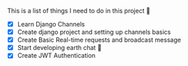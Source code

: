 This is a list of things I need to do in this project :smiling_face_with_tear:

- [X] Learn Django Channels 
- [X] Create django project and setting up channels basics
- [X] Create Basic Real-time requests and broadcast message
- [X] Start developing earth chat :star_struck:
- [X] Create JWT Authentication
